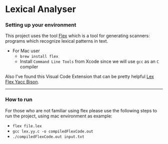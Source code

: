 # Lexical Analyser 
### Setting up your environment
This project uses the tool [Flex](https://github.com/westes/flex) which is a tool for generating scanners: programs which recognize lexical patterns in text. 
* For Mac user
    * `brew install flex`
    * Install `Command Line Tools` from Xcode since we will use `gcc` as an `C` compiler 

Also I've found this Visual Code Extension that can be pretty helpful [Lex Flex Yacc Bison](https://marketplace.visualstudio.com/items?itemName=faustinoaq.lex-flex-yacc-bison). 

------
### How to run
For those who are not familiar using flex please use the following steps to run the project, using mac environment as example:
* `flex file.lex`
* `gcc lex.yy.c -o compiledFlexCode.out`
* `./compiledFlexCode.out input.txt`